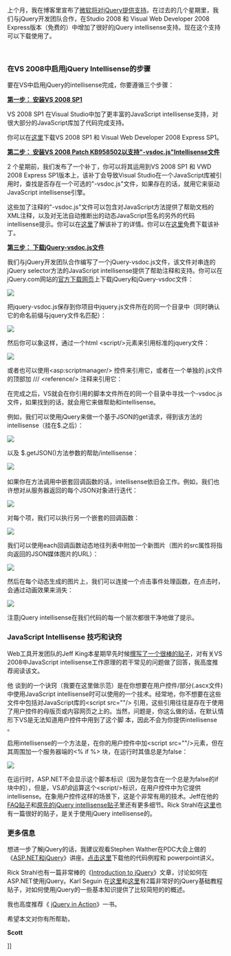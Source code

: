 <p>
<p>上个月，我在博客里宣布了<a href="http://blog.joycode.com/scottgu/archive/2008/09/29/115287.aspx" target="_blank">微软将对jQuery提供支持</a>。在过去的几个星期里，我们与jQuery开发团队合作，在Studio 2008 和 Visual Web Developer 2008 Express版本（免费的）中增加了很好的jQuery intellisense支持。现在这个支持可以下载使用了。</p>
<p>&nbsp;</p>
<h3>在VS 2008中启用jQuery Intellisense的步骤</h3>
<p>要在VS中启用jQuery的intellisense完成，你要遵循三个步骤：</p>
<p><span style="text-decoration: underline;"><strong>第一步： 安装VS 2008 SP1</strong></span></p>
<p>VS 2008 SP1 在Visual Studio中加了更丰富的JavaScript intellisense支持，对很大部分的JavaScript库加了代码完成支持。</p>
<p>你可以在<a href="http://msdn.microsoft.com/en-us/vstudio/cc533448.aspx" target="_blank">这里</a>下载VS 2008 SP1 和 Visual Web Developer 2008 Express SP1。</p>
<p><strong><span style="text-decoration: underline;">第二步： 安装VS 2008 Patch KB958502以支持"-vsdoc.js"Intellisense文件</span></strong></p>
<p>2 个星期前，我们发布了一个补丁，你可以将其运用到VS 2008 SP1 和 VWD 2008 Express SP1版本上，该补丁会导致Visual Studio在一个JavaScript库被引用时，查找是否存在一个可选的"-vsdoc.js"文件，如果存在的话，就用它来驱动 JavaScript intellisense引擎。</p>
<p>这些加了注释的"-vsdoc.js"文件可以包含对JavaScript方法提供了帮助文档的XML注释，以及对无法自动推断出的动态JavaScript签名的另外的代码intellisense提示。你可以在<a href="http://blogs.msdn.com/webdevtools/archive/2008/11/07/hotfix-to-enable-vsdoc-js-intellisense-doc-files-is-now-available.aspx" target="_blank">这里</a>了解该补丁的详情。你可以在<a href="http://code.msdn.microsoft.com/KB958502/Release/ProjectReleases.aspx?ReleaseId=1736" target="_blank">这里</a>免费下载该补丁。</p>
<p><strong><span style="text-decoration: underline;">第三步： 下载jQuery-vsdoc.js文件</span></strong></p>
<p>我们与jQuery开发团队合作编写了一个jQuery-vsdoc.js文件，该文件对串连的jQuery selector方法的JavaScript intellisense提供了帮助注释和支持。你可以在jQuery.com网站的<a href="http://docs.jquery.com/Downloading_jQuery#Download_jQuery" target="_blank">官方下载网页</a>上下载jQuery和jQuery-vsdoc文件：</p>
<p><img src="http://img.cnbeta.com/newsimg/081122/1936200461824615.png" /></p>
<p>把jquery-vsdoc.js保存到你项目中jquery.js文件所在的同一个目录中（同时确认它的命名前缀与jquery文件名匹配）：</p>
<p><img src="http://img.cnbeta.com/newsimg/081122/19362211885961045.png" /></p>
<p>然后你可以象这样，通过一个html &lt;script/&gt;元素来引用标准的jquery文件：</p>
<p><img src="http://img.cnbeta.com/newsimg/081122/19362321964932681.png" /></p>
<p>或者也可以使用&lt;asp:scriptmanager/&gt; 控件来引用它，或者在一个单独的.js文件的顶部加 /// &lt;reference/&gt; 注释来引用它：</p>
<p>在完成之后，VS就会在你引用的脚本文件所在的同一个目录中寻找一个-vsdoc.js文件，如果找到的话，就会用它来做帮助和intellisense。</p>
<p>例如，我们可以使用jQuery来做一个基于JSON的get请求，得到该方法的intellisense（挂在$.之后）：</p>
<p><img src="http://img.cnbeta.com/newsimg/081122/1936243307781580.png" /></p>
<p>以及 $.getJSON()方法参数的帮助/intellisense：</p>
<p><img src="http://img.cnbeta.com/newsimg/081122/19362542112046309.png" />&nbsp;</p>
<p>如果你在方法调用中嵌套回调函数的话，intellisense依旧会工作。例如，我们也许想对从服务器返回的每个JSON对象进行迭代：</p>
<p><img src="http://img.cnbeta.com/newsimg/081122/19362651075189461.png" /></p>
<p>对每个项，我们可以执行另一个嵌套的回调函数：</p>
<p><img src="http://img.cnbeta.com/newsimg/081122/19362761489733282.png" /></p>
<p>我们可以使用each回调函数动态地往列表中附加一个新图片（图片的src属性将指向返回的JSON媒体图片的URL）：</p>
<p><img src="http://img.cnbeta.com/newsimg/081122/1936287243086939.png" /></p>
<p>然后在每个动态生成的图片上，我们可以连接一个点击事件处理函数，在点击时，会通过动画效果来消失：</p>
<p><img src="http://img.cnbeta.com/newsimg/081122/19362981016181216.png" /></p>
<p>注意jQuery intellisense在我们代码的每一个层次都很干净地做了提示。</p>
<h3>JavaScript Intellisense 技巧和诀窍</h3>
<p>Web工具开发团队的Jeff King本星期早先时候<a href="http://blogs.msdn.com/webdevtools/archive/2008/11/18/jscript-intellisense-faq.aspx" target="_blank">撰写了一个很棒的贴子</a>，对有关VS 2008中JavaScript intellisense工作原理的若干常见的问题做了回答，我高度推荐阅读该文。</p>
<p>他 谈到的一个诀窍（我要在这里做示范）是在你想要在用户控件/部分(.ascx文件)中使用JavaScript intellisense时可以使用的一个技术。经常地，你不想要在这些文件中包括对JavaScript库的&lt;script src=""/&gt; 引用，这些引用往往是存在于使用了用户控件的母版页或内容网页之上的。当然，问题是，你这么做的话，在默认情形下VS是无法知道用户控件中用到了这个脚 本，因此不会为你提供intellisense 。</p>
<p>启用intellisense的一个方法是，在你的用户控件中加&lt;script src=""/&gt;元素，但在其周围加一个服务器端的&lt;% if %&gt; 块，在运行时其值总是为false：</p>
<p><img src="http://img.cnbeta.com/newsimg/081122/19363092015465121.png" /></p>
<p>在运行时，ASP.NET不会显示这个脚本标识（因为是包含在一个总是为false的if块中的），但是，VS<em>却会</em>运算这个&lt;script/&gt;标识，在用户控件中为它提供intellisense。在象用户控件这样的场景下，这是个非常有用的技术。Jeff在他的<a href="http://blogs.msdn.com/webdevtools/archive/2008/11/18/jscript-intellisense-faq.aspx" target="_blank">FAQ贴子</a>和<a href="http://blogs.msdn.com/webdevtools/archive/2008/10/28/rich-intellisense-for-jquery.aspx" target="_blank">原先的jQuery intellisense贴子</a>里还有更多细节。Rick Strahl在<a href="http://www.west-wind.com/Weblog/posts/536756.aspx" target="_blank">这里</a>也有一篇很好的贴子，是关于使用jQuery intellisense的。</p>
<h3>更多信息</h3>
<p>想进一步了解jQuery的话，我建议观看Stephen Walther在PDC大会上做的《<a href="http://channel9.msdn.com/pdc2008/PC31/" target="_blank">ASP.NET和jQuery</a>》讲座。<a href="http://weblogs.asp.net/stephenwalther/archive/2008/10/29/jquery-and-asp-net-ajax-demo-code.aspx" target="_blank">点击这里</a>下载他的代码例程和 powerpoint讲义。</p>
<p>Rick Strahl也有一篇非常棒的《<a href="http://www.west-wind.com/presentations/jQuery/default.aspx">Introduction to jQuery</a>》文章，讨论如何在 ASP.NET使用jQuery。Karl Seguin 在<a href="http://dotnetslackers.com/articles/ajax/JQuery-Primer-Part-1.aspx" target="_blank">这里</a>和<a href="http://dotnetslackers.com/articles/ajax/JQuery-Primer-Part-2.aspx" target="_blank">这里</a>有2篇非常好的jQuery基础教程贴子，对如何使用jQuery的一些基本知识提供了比较简短的的概述。</p>
<p>我也高度推荐《&nbsp;<a href="http://www.amazon.com/gp/product/1933988355/102-4745100-5076967?ie=UTF8&amp;tag=scoblo04-20&amp;linkCode=xm2&amp;camp=1789&amp;creativeASIN=1933988355" target="_blank">jQuery in Action</a>》一书。</p>
<p>希望本文对你有所帮助，</p>
<p><strong>Scott</strong></p>
</p>]]